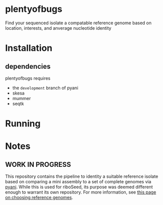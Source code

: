 # plentyofbugs
Find your sequenced isolate a compatable reference genome based on location, interests, and anverage nucleotide identity

# Installation
## dependencies
plentyofbugs requires
- the `development` branch of pyani
- skesa
- mummer
- seqtk

# Running



# Notes

##  WORK IN PROGRESS

This repository contains the pipeline to identity a suitable reference isolate based on comparing a mini assembly to a set of complete genomes via [pyani](github.com/widdowquinn/pyani).  While this is used for riboSeed, its purpose was deemed different enough to warrant its own repository.  For more information, see [this page on choosing reference genomes](https://riboseed.readthedocs.io/en/latest/REFERENCE.html).
